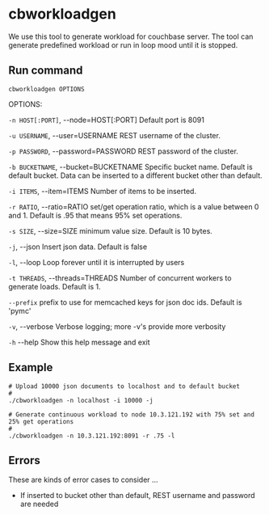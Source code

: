 cbworkloadgen
=============

We use this tool to generate workload for couchbase server. The tool can generate predefined workload or run in loop mood until it is stopped.

Run command
------------

    cbworkloadgen OPTIONS

OPTIONS:

  `-n HOST[:PORT]`, --node=HOST[:PORT] Default port is 8091

  `-u USERNAME`, --user=USERNAME       REST username of the cluster. 

  `-p PASSWORD`, --password=PASSWORD   REST password of the cluster.

  `-b BUCKETNAME`, --bucket=BUCKETNAME Specific bucket name. Default is default bucket. Data can be inserted to a different bucket other than default.

  `-i ITEMS`, --item=ITEMS             Number of items to be inserted. 

  `-r RATIO`, --ratio=RATIO            set/get operation ratio, which is a value between 0 and 1. Default is .95 that means 95% set operations.

  `-s SIZE`, --size=SIZE               minimum value size. Default is 10 bytes.

  `-j`, --json                         Insert json data. Default is false

  `-l`, --loop                         Loop forever until it is interrupted by users

  `-t THREADS`, --threads=THREADS      Number of concurrent workers to generate loads. Default is 1.

  `--prefix`                           prefix to use for memcached keys for json doc ids. Default is 'pymc'

  `-v`, --verbose                      Verbose logging; more -v's provide more verbosity

  `-h` --help                          Show this help message and exit

Example
-------

    # Upload 10000 json documents to localhost and to default bucket
    #
    ./cbworkloadgen -n localhost -i 10000 -j

    # Generate continuous workload to node 10.3.121.192 with 75% set and 25% get operations
    #
    ./cbworkloadgen -n 10.3.121.192:8091 -r .75 -l

Errors
------

These are kinds of error cases to consider ...

* If inserted to bucket other than default, REST username and password are needed
